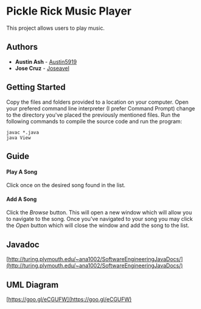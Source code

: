 # Pickle Rick Music Player

This project allows users to play music.


## Authors
* **Austin Ash** - [Austin5919](https://github.com/austin5919)
* **Jose Cruz** - [Joseavel](https://github.com/joseavel)
## Getting Started
Copy the files and folders provided to a location on your computer. Open your prefered command line interpreter (I prefer Command Prompt)  change to the directory you've placed the previously mentioned files. Run the following commands to compile the source code and run the program:

```
javac *.java
java View
```

## Guide
#### Play A Song
Click once on the desired song found in the list.
#### Add A Song
Click the *Browse* button. This will open a new window which will allow you to navigate to the song. Once you've navigated to your song you may click the *Open* button which will close the window and add the song to the list.


## Javadoc
[http://turing.plymouth.edu/~ana1002/SoftwareEngineeringJavaDocs/](http://turing.plymouth.edu/~ana1002/SoftwareEngineeringJavaDocs/)

## UML Diagram
[https://goo.gl/eCGUFW](https://goo.gl/eCGUFW)
